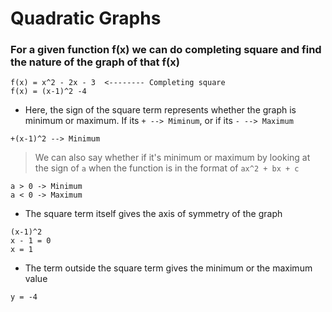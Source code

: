 # Quadratic Graphs

### For a given function f(x) we can do completing square and find the nature of the graph of that f(x)

```
f(x) = x^2 - 2x - 3  <-------- Completing square
f(x) = (x-1)^2 -4
```

- Here, the sign of the square term represents whether the graph is minimum or maximum. If its `+ --> Miminum`, or if its `- --> Maximum` 
```
+(x-1)^2 --> Minimum
```

> We can also say whether if it's minimum or maximum by looking at the sign of `a` when the function is in the format of `ax^2 + bx + c`

```
a > 0 -> Minimum
a < 0 -> Maximum
```

- The square term itself gives the axis of symmetry of the graph
```
(x-1)^2
x - 1 = 0
x = 1
```

- The term outside the square term gives the minimum or the maximum value
```
y = -4
```
